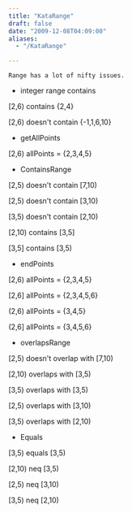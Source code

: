 ```yaml
---
title: "KataRange"
draft: false
date: "2009-12-08T04:09:00"
aliases:
  - "/KataRange"

---
```

    Range has a lot of nifty issues.

-   integer range contains

\[2,6) contains {2,4}

\[2,6) doesn't contain {-1,1,6,10}

-   getAllPoints

\[2,6) allPoints = {2,3,4,5}

-   ContainsRange

\[2,5) doesn't contain \[7,10)

\[2,5) doesn't contain \[3,10)

\[3,5) doesn't contain \[2,10)

\[2,10) contains \[3,5\]

\[3,5\] contains \[3,5)

-   endPoints

\[2,6) allPoints = {2,3,4,5}

\[2,6\] allPoints = {2,3,4,5,6}

(2,6) allPoints = {3,4,5}

(2,6\] allPoints = {3,4,5,6}

-   overlapsRange

\[2,5) doesn't overlap with \[7,10)

\[2,10) overlaps with \[3,5)

\[3,5) overlaps with \[3,5)

\[2,5) overlaps with \[3,10)

\[3,5) overlaps with \[2,10)

-   Equals

\[3,5) equals \[3,5)

\[2,10) neq \[3,5)

\[2,5) neq \[3,10)

\[3,5) neq \[2,10)
